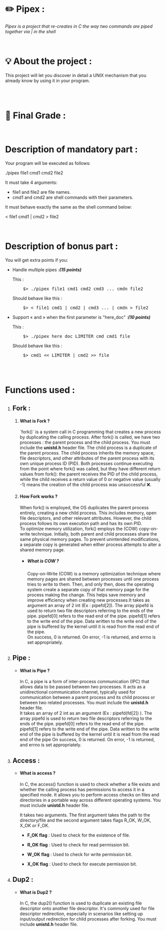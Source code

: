 <h1><strong>✏️ Pipex : </strong></h1>
<p><i>Pipex is a project that re-creates in C the way two commands are piped together via | in the shell </i><p><br>
<h1>💡 About the project : </h1>
<p>This project will let you discover in detail a UNIX mechanism that you already know
by using it in your program.</p> <br><br>

<h1>💯 Final Grade : </h1> <br>


<h1>Description of mandatory part :</h1>
<p>Your program will be executed as follows:</p>
<p>./pipex file1 cmd1 cmd2 file2</p>
<p>It must take 4 arguments:</p>
<ul>
  <li>file1 and file2 are file names.</li>
  <li>cmd1 and cmd2 are shell commands with their parameters.</li>
</ul>
<p>It must behave exactly the same as the shell command below:</p>
<p>< file1 cmd1 | cmd2 > file2</p><br>
<h1>Description of bonus part :</h1>
<p>You will get extra points if you:</p>
<ul>
  <li>
  <p>Handle multiple pipes :<strong><i>(15 points)</i></strong></p>
  <p>This :</p>
  <pre>    $> ./pipex file1 cmd1 cmd2 cmd3 ... cmdn file2</pre>
  <p>Should behave like this :</p>
  <pre>    $> < file1 cmd1 | cmd2 | cmd3 ... | cmdn > file2</pre>
  </li>
  <li>
    <p>Support « and » when the first parameter is "here_doc" :<strong><i>(10 points)</i></strong></p>
    <p>This :</p>
    <pre>    $> ./pipex here_doc LIMITER cmd cmd1 file</pre>
    <p>Should behave like this :</p>
    <pre>    $> cmd1 << LIMITER | cmd2 >> file</pre>
  </li>
</ul>
<br><br>
<h1>Functions used : </h1>
<ol>
  <li>
    <h2>Fork : </h2>
    <ol>
      <li>
        <h4>What is Fork ?</h4>
      <p>`fork()` is a system call in C programming that creates a new process by duplicating the calling process. After fork() is called, we have two processes : the parent process and the child process. You must include the <strong>unistd.h</strong> header file. The child process is a duplicate of the parent process. The child process inherits the memory space, file descriptors, and other         attributes of the parent process with its own unique process ID (PID). Both processes continue executing from the point where fork() was called, but they have different return values from fork(): the parent receives the PID of the child process, while the child receives a return value of 0 or negative value (usually -1) means the creation of the child process was               unsuccessful ❌.</p>
      </li>
      <li>
    <h4>How Fork works ?</h4>
    <p>When fork() is employed, the OS duplicates the parent process entirely, creating a new child process. This includes memory, open file descriptors, and other relevant attributes. However, the child process follows its own execution path and has its own PID.<br>
To optimize memory utilization, fork() employs the (COW) copy-on-write technique. Initially, both parent and child processes share the same physical memory pages. To prevent unintended modifications, a separate copy is generated when either process attempts to alter a shared memory page.</p>
    <ul>
      <li>
        <h5>What is COW ?</h5>
        <p>Copy-on-Write (COW) is a memory optimization technique where memory pages are shared between processes until one process tries to write to them. Then, and only then, does the operating system create a separate copy of that memory page for the process making the change. This helps save memory and improve efficiency when creating new processes.It takes as argument an array of 2 int (Ex : pipefd[2]). The array pipefd is used to return two file descriptors referring to the ends of the pipe. pipefd[0] refers to the read end of the pipe. pipefd[1] refers to the write end of the pipe. Data written to the write end of the pipe is buffered by the kernel until it is read from the read end of the pipe. <br> On success, 0 is returned. On error, -1 is returned, and errno is set appropriately.</p>
      </li>
    </ul>
  </li>
 </ol>
</li>
  <li>
    <h2>Pipe : </h2>
    <ul>
      <li>
        <h4>What is Pipe ? </h4>
        <p>In C, a pipe is a form of inter-process communication (IPC) that allows data to be passed between two processes. It acts as a unidirectional communication channel, typically used for communication between a parent process and its child process or between two related processes. You must include the <strong>unistd.h</strong> header file. <br> It takes an array of 2 int as an argument (Ex : pipefd(fd[2]) ). The array pipefd is used to return two file descriptors referring to the ends of the pipe. pipefd[0] refers to the read end of the pipe. pipefd[1] refers to the write end of the pipe. Data written to the write end of the pipe is buffered by the kernel until it is read from the read end of the pipe
On success, 0 is returned. On error, -1 is returned, and errno is set appropriately.</p>
      </li>
    </ul>
  </li>
<li>
  <h2>Access :</h2>
  <ul>
    <li>
      <h4>What is access ? </h4>
      <p>In C, the access() function is used to check whether a file exists and whether the calling process has permissions to access it in a specified mode. It allows you to perform access checks on files and directories in a portable way across different operating systems. You must include <strong>unistd.h</strong> header file.</p>
      <p>It takes two arguments. The first argument takes the path to the directory/file and the second argument takes flags R_OK, W_OK, X_OK or F_OK.</p>
      <ul>
        <li>
          <p><strong>F_OK flag</strong> : Used to check for the existence of file.</p>
        </li>
        <li>
          <p><strong>R_OK flag</strong> : Used to check for read permission bit.</p>
        </li>
        <li>
          <p><strong>W_OK flag</strong> : Used to check for write permission bit.</p>
        </li>
        <li>
          <p><strong>X_OK flag</strong> : Used to check for execute permission bit.</p>
        </li>
      </ul>
    </li>
  </ul>
</li>
<li>
  <h2> Dup2 : </h2>
  <ul>
    <li>
      <h4> What is Dup2 ? </h4>
      <p>In C, the dup2() function is used to duplicate an existing file descriptor onto another file descriptor. It's commonly used for file descriptor redirection, especially in scenarios like setting up input/output redirection for child processes after forking. You must include <strong>unistd.h</strong> header file.</p>
    </li>
  </ul>
</li>
</ol>


